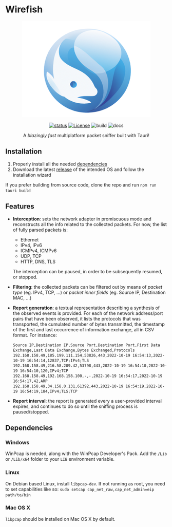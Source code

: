 # Wirefish
<div align="center">
<img src=".github/logo.png" height=300 alt="Tauri" />

[![status](https://img.shields.io/badge/status-stable-blue.svg)](https://github.com/stefanodevenuto/poc-sniffer/tree/main)
[![License](https://img.shields.io/badge/License-MIT-green.svg)](https://opencollective.com/tauri)
![build](https://github.com/stefanodevenuto/poc-sniffer/actions/workflows/tauri-build-release.yml/badge.svg)
![docs](https://github.com/stefanodevenuto/poc-sniffer/actions/workflows/create-docs.yml/badge.svg)
    
A _blazingly fast_ multiplatform packet sniffer built with Tauri!
</div>

## Installation
1. Properly install all the needed [dependencies](#dependencies)
2. Download the latest [release](https://github.com/stefanodevenuto/poc-sniffer/releases) of the intended OS and follow the installation wizard

If you prefer building from source code, clone the repo and run `npm run tauri build`

## Features
+ **Interception**: sets the network adapter in promiscuous mode and reconstructs all the info related to the collected packets. For now, the list of fully parsed packets is:
    - Ethernet
    - IPv4, IPv6
    - ICMPv4, ICMPv6
    - UDP, TCP
    - HTTP, DNS, TLS

    The interception can be paused, in order to be subsequently resumed, or stopped.
+ **Filtering**: the collected packets can be filtered out by means of _packet type_ (eg. IPv4, TCP, ...) or _packet inner fields_ (eg. Source IP, Destination MAC, ...) 
+ **Report generation**: a textual representation describing a synthesis of the observed events is provided. For each of the network address/port pairs that have been observed, it lists the protocols that was transported, the cumulated number of bytes transmitted, the timestamp of the first and last occurrence of information exchange, all in CSV format. For instance:
    ```csv
    Source IP,Destination IP,Source Port,Destination Port,First Data Exchange,Last Data Exchange,Bytes Exchanged,Protocols
    192.168.158.49,185.199.111.154,53826,443,2022-10-19 16:54:13,2022-10-19 16:54:14,12837,TCP;IPv4;TLS
    192.168.158.49,216.58.209.42,53798,443,2022-10-19 16:54:10,2022-10-19 16:54:10,120,IPv4;TCP
    192.168.158.49,192.168.158.100,-,-,2022-10-19 16:54:17,2022-10-19 16:54:17,42,ARP
    192.168.158.49,34.158.0.131,61392,443,2022-10-19 16:54:19,2022-10-19 16:54:19,184,IPv4;TLS;TCP
    ```
+ **Report interval**: the report is generated every a user-provided interval expires, and continues to do so until the sniffing process is paused/stopped.

## Dependencies
### Windows
WinPcap is needed, along with the WinPcap Developer's Pack. Add the `/Lib` or `/Lib/x64` folder to your `LIB` environment variable.

### Linux
On Debian based Linux, install `libpcap-dev`. If not running as root, you need to set capabilities like so: `sudo setcap cap_net_raw,cap_net_admin=eip path/to/bin`

### Mac OS X
`libpcap` should be installed on Mac OS X by default.
